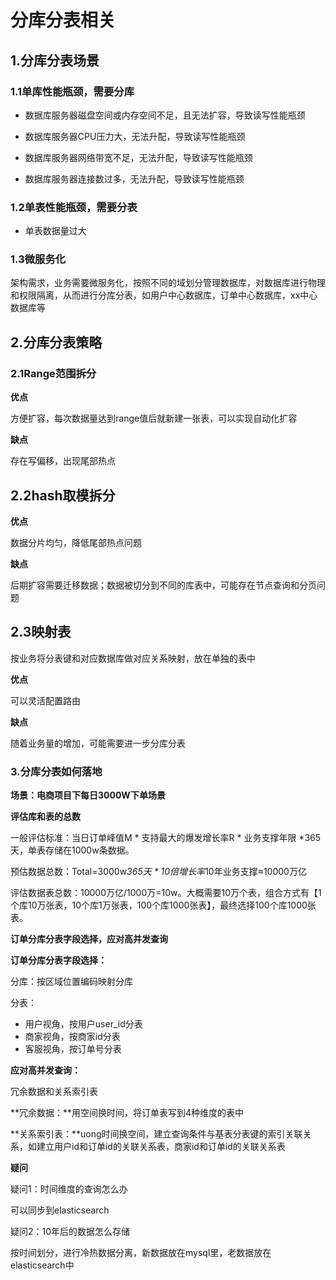 # 分库分表相关



## 1.分库分表场景



### 1.1单库性能瓶颈，需要分库

+ 数据库服务器磁盘空间或内存空间不足，且无法扩容，导致读写性能瓶颈

+ 数据库服务器CPU压力大，无法升配，导致读写性能瓶颈

+ 数据库服务器网络带宽不足，无法升配，导致读写性能瓶颈

+ 数据库服务器连接数过多，无法升配，导致读写性能瓶颈

  

### 1.2单表性能瓶颈，需要分表

* 单表数据量过大



### 1.3微服务化

架构需求，业务需要微服务化，按照不同的域划分管理数据库，对数据库进行物理和权限隔离，从而进行分库分表，如用户中心数据库，订单中心数据库，xx中心数据库等







## 2.分库分表策略



### 2.1Range范围拆分



**优点**

方便扩容，每次数据量达到range值后就新建一张表，可以实现自动化扩容

**缺点**

存在写偏移，出现尾部热点





## 2.2hash取模拆分

**优点**

数据分片均匀，降低尾部热点问题

**缺点**

后期扩容需要迁移数据；数据被切分到不同的库表中，可能存在节点查询和分页问题



## 2.3映射表

按业务将分表键和对应数据库做对应关系映射，放在单独的表中

**优点**

可以灵活配置路由

**缺点**

随着业务量的增加，可能需要进一步分库分表







### 3.分库分表如何落地

**场景：电商项目下每日3000W下单场景**

**评估库和表的总数**

一般评估标准：当日订单峰值M * 支持最大的爆发增长率R * 业务支撑年限 *365天，单表存储在1000w条数据。

预估数据总数：Total=3000w*365天 * 10倍增长率*10年业务支撑≈10000万亿

评估数据表总数：10000万亿/1000万=10w。大概需要10万个表，组合方式有【1个库10万张表，10个库1万张表，100个库1000张表】，最终选择100个库1000张表。



**订单分库分表字段选择，应对高并发查询**

**订单分库分表字段选择：**

分库：按区域位置编码映射分库

分表：

+ 用户视角，按用户user_id分表
+ 商家视角，按商家id分表
+ 客服视角，按订单号分表



**应对高并发查询：**

冗余数据和关系索引表

**冗余数据：**用空间换时间，将订单表写到4种维度的表中

**关系索引表：**uong时间换空间，建立查询条件与基表分表键的索引关联关系，如建立用户id和订单id的关联关系表，商家id和订单id的关联关系表







**疑问**

疑问1：时间维度的查询怎么办

可以同步到elasticsearch



疑问2：10年后的数据怎么存储

按时间划分，进行冷热数据分离，新数据放在mysql里，老数据放在elasticsearch中



















